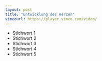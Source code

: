 ```yaml
---
layout: post
title: "Entwicklung des Herzen"
vimeourl: https://player.vimeo.com/video/
---
```

- Stichwort 1
- Stichwort 2
- Stichwort 3
- Stichwort 4
- Stichwort 5

